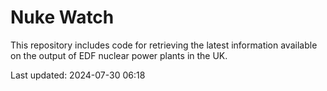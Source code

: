 # Nuke Watch

This repository includes code for retrieving the latest information available on the output of EDF nuclear power plants in the UK.

Last updated: 2024-07-30 06:18